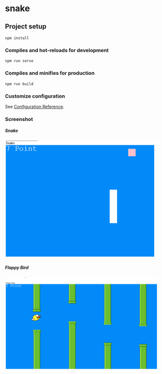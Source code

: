 # snake

## Project setup
```
npm install
```

### Compiles and hot-reloads for development
```
npm run serve
```

### Compiles and minifies for production
```
npm run build
```

### Customize configuration
See [Configuration Reference](https://cli.vuejs.org/config/).

### Screenshot
##### Snake
![alt text](./snake-thumbnail.png "Snake")

##### Flappy Bird
![alt text](./bird-thumbnail.png "Flappy Bird")
